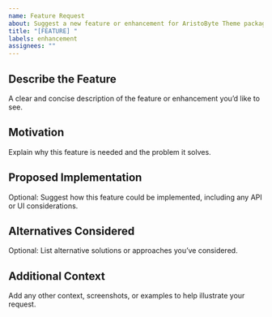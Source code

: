 ```yaml
---
name: Feature Request
about: Suggest a new feature or enhancement for AristoByte Theme packages
title: "[FEATURE] "
labels: enhancement
assignees: ""
---
```


## Describe the Feature

A clear and concise description of the feature or enhancement you’d like to see.

## Motivation

Explain why this feature is needed and the problem it solves.

## Proposed Implementation

Optional: Suggest how this feature could be implemented, including any API or UI considerations.

## Alternatives Considered

Optional: List alternative solutions or approaches you’ve considered.

## Additional Context

Add any other context, screenshots, or examples to help illustrate your request.
